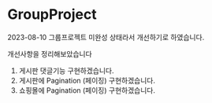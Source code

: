 # GroupProject

2023-08-10 그룹프로젝트 미완성 상태라서 개선하기로 하였습니다. 

개선사항을 정리해보았습니다
1. 게시판 댓글기능 구현하겠습니다.
2. 게시판에 Pagination (페이징) 구현하겠습니다.
3. 쇼핑몰에 Pagination (페이징) 구현하겠습니다.
